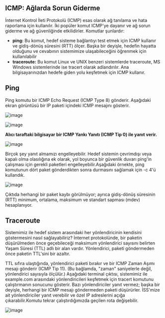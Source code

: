 ## ICMP: Ağlarda Sorun Giderme

İnternet Kontrol İleti Protokolü (ICMP) esas olarak ağ tanılama ve hata raporlama için kullanılır. İki popüler komut ICMP'ye dayanır ve ağ sorun giderme ve ağ güvenliğinde etkilidirler. Komutlar şunlardır:

* **ping:** Bu komut, hedef sisteme bağlantıyı test etmek için ICMP kullanır ve gidiş-dönüş süresini (RTT) ölçer. Başka bir deyişle, hedefin hayatta olduğunu ve cevabının sistemimize ulaşabileceğini öğrenmek için kullanılabilir
* **traceroute:** Bu komut Linux ve UNIX benzeri sistemlerde traceroute, MS Windows sistemlerinde ise tracert olarak adlandırılır. Ana bilgisayarınızdan hedefe giden yolu keşfetmek için ICMP kullanır.

## Ping
Ping komutu bir ICMP Echo Request (ICMP Type 8) gönderir. Aşağıdaki ekran görüntüsü bir IP paketi içindeki ICMP mesajını gösterir.

![image](https://github.com/user-attachments/assets/883d34b6-0ecc-424a-b15e-14440e5575a4)


![image](https://github.com/user-attachments/assets/8ac67252-ac76-4f83-9734-6c3bfc116155)

**Alıcı taraftaki bilgisayar bir ICMP Yankı Yanıtı (ICMP Tip 0) ile yanıt verir.**

![image](https://github.com/user-attachments/assets/4337f696-7943-4433-a686-50df77a76503)

Birçok şey yanıt almamızı engelleyebilir. Hedef sistemin çevrimdışı veya kapalı olma olasılığına ek olarak, yol boyunca bir güvenlik duvarı ping'in çalışması için gerekli paketleri engelleyebilir.Aşağıdaki örnekte, ping komutunun dört paket gönderdikten sonra durmasını sağlamak için -c 4'ü kullandık.

![image](https://github.com/user-attachments/assets/89f63e9c-d29d-4edc-8079-1cce3809d98b)

Çıktıda herhangi bir paket kaybı görülmüyor; ayrıca gidiş-dönüş süresinin (RTT) minimum, ortalama, maksimum ve standart sapması (mdev) hesaplanıyor.

## Traceroute
Sistemimiz ile hedef sistem arasındaki her yönlendiricinin kendisini göstermesini nasıl sağlayabiliriz?
İnternet protokolünde, bir paketin düşürülmeden önce geçebileceği maksimum yönlendirici sayısını belirten Yaşam Süresi (TTL) adlı bir alan vardır. Yönlendirici, paketi göndermeden önce paketin TTL'sini bir azaltır.

TTL sıfıra ulaştığında, yönlendirici paketi bırakır ve bir ICMP Zaman Aşımı mesajı gönderir (ICMP Tip 11). (Bu bağlamda, "zaman" saniyelerle değil, yönlendirici sayısıyla ölçülür.)
Aşağıdaki terminal çıktısı, sistemimiz ile example.com arasındaki yönlendiricileri keşfetmek için tracert komutunu çalıştırmanın sonucunu gösterir.
Bazı yönlendiriciler yanıt vermez; başka bir deyişle, herhangi bir ICMP mesajı göndermeden paketi düşürürler. İSS'mize ait yönlendiriciler yanıt verebilir ve özel IP adreslerini açığa çıkarabilir.Komutu tekrar çalıştırdığımızda geçilen rota değişebilir.

![image](https://github.com/user-attachments/assets/fa96c1df-b01c-4b7f-b8b7-1b8a4eafd355)

